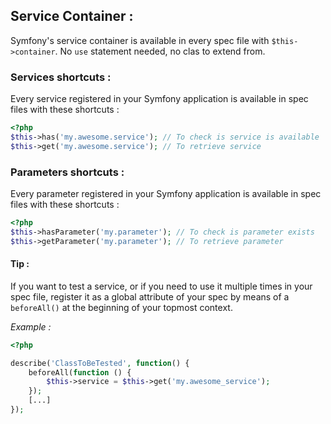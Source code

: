## Service Container :

Symfony's service container is available in every spec file with `$this->container`.
No `use` statement needed, no clas to extend from.



### Services shortcuts :

Every service registered in your Symfony application is available in spec files with these shortcuts :

```php
<?php
$this->has('my.awesome.service'); // To check is service is available
$this->get('my.awesome.service'); // To retrieve service
```


### Parameters shortcuts :

Every parameter registered in your Symfony application is available in spec files with these shortcuts :

```php
<?php
$this->hasParameter('my.parameter'); // To check is parameter exists
$this->getParameter('my.parameter'); // To retrieve parameter
```

#### Tip :

If you want to test a service, or if you need to use it multiple times in your spec file,
register it as a global attribute of your spec by means of a `beforeAll()` at the beginning of your topmost context.

*Example :*
```php
<?php

describe('ClassToBeTested', function() {
    beforeAll(function () {
        $this->service = $this->get('my.awesome_service');
    });
    [...]
});
```